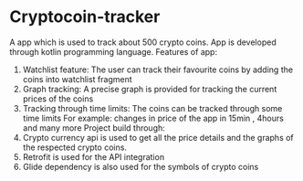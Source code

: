 # Cryptocoin-tracker
A app which is used to track about 500 crypto coins.
App is developed through kotlin programming language. 
Features of app:
1) Watchlist feature: The user can track their favourite coins by adding the coins into watchlist fragment
2) Graph tracking: A precise graph is provided for tracking the current prices of the coins
3) Tracking through time limits: The coins can be tracked through some time limits For example: changes in price of the app in 15min , 4hours and many more
Project build through: 
1) Crypto currency api is used to get all the price details and the graphs of the respected crypto coins. 
2) Retrofit is used for the API integration 
3) Glide dependency is also used for the symbols of crypto coins 
